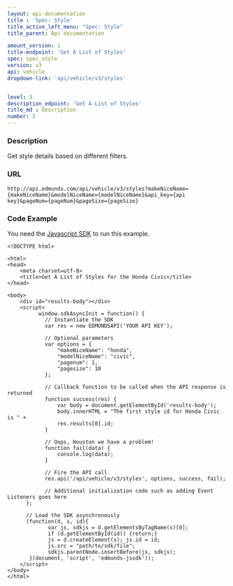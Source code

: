 ```yaml
---
layout: api-documentation
title : 'Spec: Style'
title_active_left_menu: "Spec: Style"
title_parent: Api documentation

amount_version: 1
title-endpoint: 'Get A List of Styles'
spec: spec_style
version: v3
api: vehicle
dropdown-link: 'api/vehicle/v3/styles'


level: 3
description_edpoint: 'Get A List of Styles'
title_md : Description
number: 1
---
```


### Description

Get style details based on different filters.

### URL

    http://api.edmunds.com/api/vehicle/v3/styles?makeNiceName={makeNiceName}&modelNiceName={modelNiceName}&api_key={api key}&pageNum={pageNum}&pageSize={pageSize}
    
### Code Example

You need the [Javascript SDK](https://github.com/EdmundsAPI/edmunds-javascript-sdk) to run this example.

    <!DOCTYPE html>

    <html>
    <head>
        <meta charset=utf-8>
        <title>Get A List of Styles for the Honda Civic</title>
    </head>

    <body>
        <div id="results-body"></div>
        <script>
              window.sdkAsyncInit = function() {
                // Instantiate the SDK
                var res = new EDMUNDSAPI('YOUR API KEY');

                // Optional parameters
                var options = {
                    "makeNiceName": "honda",
                    "modelNiceName": "civic",
                    "pagenum": 1,
                    "pagesize": 10
                };

                // Callback function to be called when the API response is returned
                function success(res) {
                    var body = document.getElementById('results-body');
                    body.innerHTML = "The first style id for Honda Civic is " + 
                    res.results[0].id;
                }

                // Oops, Houston we have a problem!
                function fail(data) {
                    console.log(data);
                }

                // Fire the API call
                res.api('/api/vehicle/v3/styles', options, success, fail);

                // Additional initialization code such as adding Event Listeners goes here
          };

          // Load the SDK asynchronously
          (function(d, s, id){
                 var js, sdkjs = d.getElementsByTagName(s)[0];
                 if (d.getElementById(id)) {return;}
                 js = d.createElement(s); js.id = id;
                 js.src = "path/to/sdk/file";
                 sdkjs.parentNode.insertBefore(js, sdkjs);
           }(document, 'script', 'edmunds-jssdk'));
        </script>
    </body>
    </html>
